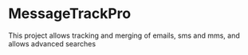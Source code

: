 # MessageTrackPro
This project allows tracking and merging of emails, sms and mms, and allows advanced searches

